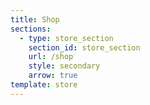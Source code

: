 ```yaml
---
title: Shop
sections:
  - type: store_section
    section_id: store_section
    url: /shop
    style: secondary
    arrow: true
template: store
---
```


